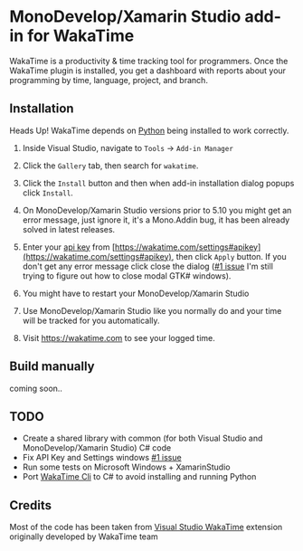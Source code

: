 MonoDevelop/Xamarin Studio add-in for WakaTime
==============================================

WakaTime is a productivity & time tracking tool for programmers. Once the WakaTime plugin is installed, you get a dashboard with reports about your programming by time, language, project, and branch.

Installation
------------

Heads Up! WakaTime depends on [Python](http://www.python.org/getit/) being installed to work correctly.

1. Inside Visual Studio, navigate to `Tools` -> `Add-in Manager`

2. Click the `Gallery` tab, then search for `wakatime`.

3. Click the `Install` button and then when add-in installation dialog popups click `Install`.

3. On MonoDevelop/Xamarin Studio versions prior to 5.10 you might get an error message, just ignore it, it's a Mono.Addin bug, it has been already solved in latest releases.

4. Enter your [api key](https://wakatime.com/settings#apikey) from [https://wakatime.com/settings#apikey](https://wakatime.com/settings#apikey), then click `Apply` button. If you don't get any error message click close the dialog ([#1 issue](https://github.com/salaros/monodevelop-wakatime/issues/1) I'm still trying to figure out how to close modal GTK# windows).

5. You might have to restart your MonoDevelop/Xamarin Studio

6. Use MonoDevelop/Xamarin Studio like you normally do and your time will be tracked for you automatically.

7. Visit https://wakatime.com to see your logged time.

Build manually
------------
coming soon..

TODO
----
 * Create a shared library with common (for both Visual Studio and MonoDevelop/Xamarin Studio) C# code
 * Fix API Key and Settings windows [#1 issue](https://github.com/salaros/monodevelop-wakatime/issues/1)
 * Run some tests on Microsoft Windows + XamarinStudio
 * Port [WakaTime Cli](https://github.com/wakatime/wakatime) to C# to avoid installing and running Python

Credits
-------

Most of the code has been taken from [Visual Studio WakaTime](https://github.com/wakatime/visualstudio-wakatime) extension originally developed by WakaTime team

